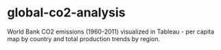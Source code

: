 # global-co2-analysis
World Bank CO2 emissions (1960-2011) visualized in Tableau - per capita map by country and total production trends by region.
